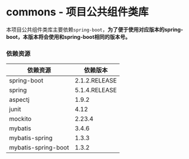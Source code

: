# commons - 项目公共组件类库
本项目公共组件类库主要依赖`spring-boot`，**为了便于使用对应版本的spring-boot，本版本将会使用和spring-boot相同的版本号。**


### 依赖资源
| 依赖资源 | 依赖版本 |
| ------- | ------- |
| spring-boot | 2.1.2.RELEASE |
| spring | 5.1.4.RELEASE |
| aspectj | 1.9.2 |
| junit | 4.12 |
| mockito | 2.23.4 |
| mybatis | 3.4.6 |
| mybatis-spring | 1.3.3 |
| mybatis-spring-boot | 1.3.2 |
